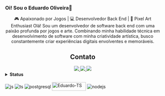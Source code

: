 ### Oi! Sou o Eduardo Oliveira👋

<p align="center">
🎮 Apaixonado por Jogos | 💻 Desenvolvedor Back End | 🎨 Pixel Art Enthusiast
Olá! Sou um desenvolvedor de software back end com uma paixão profunda por jogos e arte. Combinando minha habilidade técnica em desenvolvimento de software com minha criatividade artística, busco constantemente criar experiências digitais envolventes e memoráveis.
</p>

<h2 align="center">Contato</h2>

<div align="center">
    <a href="https://www.linkedin.com/in/eduardo-o-24156a250/" target="_blank">
        <img src="https://img.shields.io/badge/-LinkedIn-%230077B5?style=for-the-badge&logo=linkedin&logoColor=white">
    </a>
    <a href="mailto:eduardo.htluiz@outlook.com">
        <img src="https://img.shields.io/badge/Microsoft_Outlook-0078D4?style=for-the-badge&logo=microsoft-outlook&logoColor=white">
    </a>
    <a href="mailto:eduardo.htlu@gmail.com">
        <img src="https://img.shields.io/badge/Gmail-D14836?style=for-the-badge&logo=gmail&logoColor=white">
    </a>
</div>   
                                                                                     
<details>
<summary><b>Status</b></summary><br>                                                                                   
<p align="center">
<img height=200 align="center" src="https://github-readme-stats.vercel.app/api?username=Louiszs&show_icons=true&theme=tokyonight&include_all_commits=true&count_private=true"/>
<img height=200 align="center" src="https://github-readme-stats.vercel.app/api/top-langs?username=Louiszs&layout=compact&langs_count=8&card_width=320&theme=tokyonight" />
</p>
</details>

          
<div style="display: inline_block"><br>
<img align="center" alt="js" src="https://img.shields.io/badge/JavaScript-F7DF1E?style=for-the-badge&logo=javascript&logoColor=black" />
<img align="center" alt="ts" src="https://img.shields.io/badge/TypeScript-007ACC?style=for-the-badge&logo=typescript&logoColor=white" />
<img align="center" alt="postgresql" src="https://img.shields.io/badge/PostgreSQL-316192?style=for-the-badge&logo=postgresql&logoColor=white" />
<img align="center" alt="Eduardo-TS" height="28" width="110" src="https://img.shields.io/badge/MongoDB-4EA94B?style=for-the-badge&logo=mongodb&logoColor=white" />
<img align="center" alt="nodejs" src="https://img.shields.io/badge/Node.js-43853D?style=for-the-badge&logo=node.js&logoColor=white" />
          
          
          
                      
</div>
